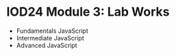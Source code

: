 # IOD24 Module 3: Lab Works

- Fundamentals JavaScript
- Intermediate JavaScript
- Advanced JavaScript
